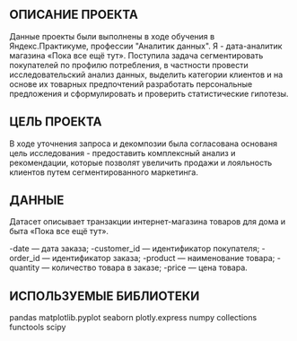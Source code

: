 ## ОПИСАНИЕ ПРОЕКТА

Данные проекты были выполнены в ходе обучения в Яндекс.Практикуме, профессии "Аналитик данных". Я - дата-аналитик магазина «Пока все ещё тут». Поступила задача сегментировать покупателей по профилю потребления, в частности провести исследовательский анализ данных, выделить категории клиентов и на основе их товарных предпочтений разработать персональные предложения и сформулировать и проверить статистические гипотезы.

## ЦЕЛЬ ПРОЕКТА

В ходе уточнения запроса и декомпозии была согласована основаня цель исследования - предоставить комплексный анализ и рекомендации, которые позволят увеличить продажи и лояльность клиентов путем сегментированного маркетинга.

## ДАННЫЕ

Датасет описывает транзакции интернет-магазина товаров для дома и быта «Пока все ещё тут».

-date — дата заказа; -customer_id — идентификатор покупателя; -order_id — идентификатор заказа; -product — наименование товара; -quantity — количество товара в заказе; -price — цена товара.

## ИСПОЛЬЗУЕМЫЕ БИБЛИОТЕКИ

pandas matplotlib.pyplot seaborn plotly.express numpy collections functools scipy
